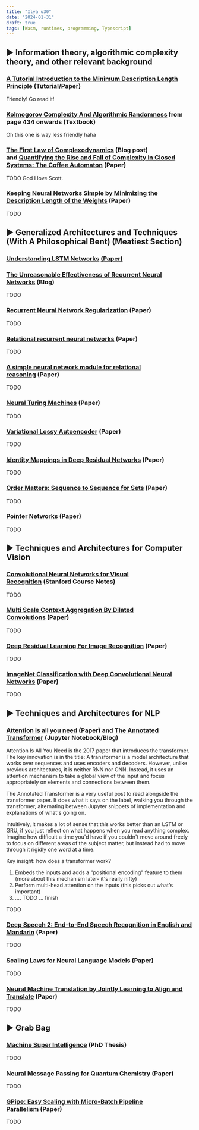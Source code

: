 ```yaml
---
title: "Ilya u30"
date: "2024-01-31"
draft: true
tags: [Wasm, runtimes, programming, Typescript]
---
```


► Information theory, algorithmic complexity theory, and other relevant background
----------------------------------------------------------------------------------

### [A Tutorial Introduction to the Minimum Description Length Principle](https://w.laudiacay.cool/2024/05/11/Tutorial-Introduction-to-MDL.html) [(Tutorial/Paper)](https://arxiv.org/pdf/math/0406077)

Friendly! Go read it!

### [Kolmogorov Complexity And Algorithmic Randomness](https://www.lirmm.fr/~ashen/kolmbook-eng-scan.pdf) from page 434 onwards (Textbook)

Oh this one is way less friendly haha

### [The First Law of Complexodynamics](https://scottaaronson.blog/?p=762) (Blog post) and [Quantifying the Rise and Fall of Complexity in Closed Systems: The Coffee Automaton](https://arxiv.org/pdf/1405.6903) (Paper)

TODO God I love Scott.

### [Keeping Neural Networks Simple by Minimizing the Description Length of the Weights](https://www.cs.toronto.edu/~hinton/absps/colt93.pdf) (Paper)

TODO

► Generalized Architectures and Techniques (With A Philosophical Bent) (Meatiest Section)
-----------------------------------------------------------------------------------------

### [Understanding LSTM Networks](https://w.laudiacay.cool/2024/05/09/Understanding-LSTM-Networks.html) [(Paper)](https://colah.github.io/posts/2015-08-Understanding-LSTMs/)

### [The Unreasonable Effectiveness of Recurrent Neural Networks](https://karpathy.github.io/2015/05/21/rnn-effectiveness/) (Blog)

TODO

### [Recurrent Neural Network Regularization](https://arxiv.org/pdf/1409.2329) (Paper)

TODO

### [Relational recurrent neural networks](https://arxiv.org/pdf/1806.01822) (Paper)

TODO

### [A simple neural network module for relational reasoning](https://arxiv.org/pdf/1706.01427) (Paper)

TODO

### [Neural Turing Machines](https://arxiv.org/pdf/1410.5401) (Paper)

TODO

### [Variational Lossy Autoencoder](https://arxiv.org/pdf/1611.02731) (Paper)

TODO

### [Identity Mappings in Deep Residual Networks](https://arxiv.org/pdf/1603.05027) (Paper)

TODO

### [Order Matters: Sequence to Sequence for Sets](https://arxiv.org/pdf/1511.06391) (Paper)

TODO

### [Pointer Networks](https://arxiv.org/pdf/1506.03134) (Paper)

TODO

► Techniques and Architectures for Computer Vision
--------------------------------------------------

### [Convolutional Neural Networks for Visual Recognition](https://cs231n.github.io/) (Stanford Course Notes)

TODO

### [Multi Scale Context Aggregation By Dilated Convolutions](https://arxiv.org/pdf/1511.07122) (Paper)

TODO

### [Deep Residual Learning For Image Recognition](https://arxiv.org/pdf/1512.03385) (Paper)

TODO

### [ImageNet Classification with Deep Convolutional Neural Networks](https://proceedings.neurips.cc/paper_files/paper/2012/file/c399862d3b9d6b76c8436e924a68c45b-Paper.pdf) (Paper)

TODO

► Techniques and Architectures for NLP
--------------------------------------

### [Attention is all you need](https://arxiv.org/pdf/1706.03762) (Paper) and [The Annotated Transformer](https://nlp.seas.harvard.edu/annotated-transformer/) (Jupyter Notebook/Blog)

Attention Is All You Need is the 2017 paper that introduces the transformer. The key innovation is in the title: A transformer is a model architecture that works over sequences and uses encoders and decoders. However, unlike previous architectures, it is neither RNN nor CNN. Instead, it uses an attention mechanism to take a global view of the input and focus appropriately on elements and connections between them.

The Annotated Transformer is a very useful post to read alongside the transformer paper. It does what it says on the label, walking you through the transformer, alternating between Jupyter snippets of implementation and explanations of what's going on.

Intuitively, it makes a lot of sense that this works better than an LSTM or GRU, if you just reflect on what happens when you read anything complex. Imagine how difficult a time you'd have if you couldn't move around freely to focus on different areas of the subject matter, but instead had to move through it rigidly one word at a time.

Key insight: how does a transformer work?

1.  Embeds the inputs and adds a "positional encoding" feature to them (more about this mechanism later- it's really nifty)
2.  Perform multi-head attention on the inputs (this picks out what's important)
3.  .... TODO ... finish

TODO

### [Deep Speech 2: End-to-End Speech Recognition in English and Mandarin](https://arxiv.org/pdf/1512.02595) (Paper)

TODO

### [Scaling Laws for Neural Language Models](https://arxiv.org/pdf/2001.08361) (Paper)

TODO

### [Neural Machine Translation by Jointly Learning to Align and Translate](https://arxiv.org/pdf/1409.0473) (Paper)

TODO

► Grab Bag
----------

### [Machine Super Intelligence](https://www.vetta.org/documents/Machine_Super_Intelligence.pdf) (PhD Thesis)

TODO

### [Neural Message Passing for Quantum Chemistry](https://arxiv.org/pdf/1704.01212) (Paper)

TODO

### [GPipe: Easy Scaling with Micro-Batch Pipeline Parallelism](https://arxiv.org/pdf/1811.06965) (Paper)

TODO

